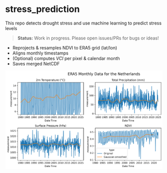 # stress_prediction
This repo detects drought stress and use machine learning to predict stress levels
> **Status:** Work in progress. Please open issues/PRs for bugs or ideas!

- Reprojects & resamples NDVI to ERA5 grid (lat/lon)
- Aligns monthly timestamps
- (Optional) computes *VCI* per pixel & calendar month
- Saves merged NetCDF

![detections](data/figures/era5_netherlands_timeseries.png)